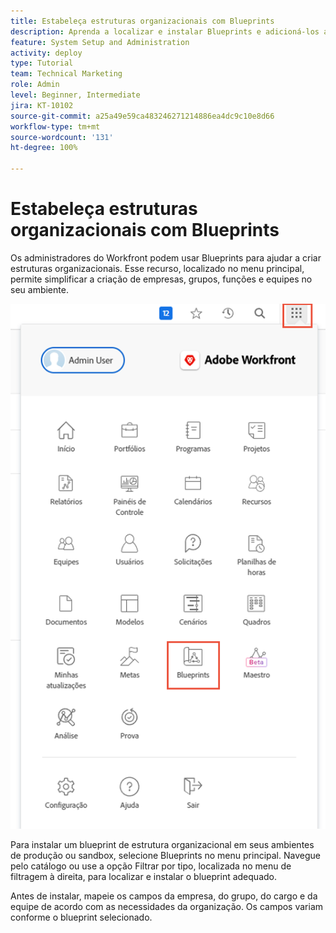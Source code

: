```yaml
---
title: Estabeleça estruturas organizacionais com Blueprints
description: Aprenda a localizar e instalar Blueprints e adicioná-los ao [!UICONTROL Menu principal].
feature: System Setup and Administration
activity: deploy
type: Tutorial
team: Technical Marketing
role: Admin
level: Beginner, Intermediate
jira: KT-10102
source-git-commit: a25a49e59ca483246271214886ea4dc9c10e8d66
workflow-type: tm+mt
source-wordcount: '131'
ht-degree: 100%

---
```




# Estabeleça estruturas organizacionais com Blueprints

Os administradores do Workfront podem usar Blueprints para ajudar a criar estruturas organizacionais. Esse recurso, localizado no menu principal, permite simplificar a criação de empresas, grupos, funções e equipes no seu ambiente.

![Estruturas organizacionais com [!UICONTROL Blueprints]](assets/BP_orgstructure_01.png)

Para instalar um blueprint de estrutura organizacional em seus ambientes de produção ou sandbox, selecione Blueprints no menu principal. Navegue pelo catálogo ou use a opção Filtrar por tipo, localizada no menu de filtragem à direita, para localizar e instalar o blueprint adequado.

Antes de instalar, mapeie os campos da empresa, do grupo, do cargo e da equipe de acordo com as necessidades da organização. Os campos variam conforme o blueprint selecionado.

<!--Note: There are two types of Blueprints—Project Template and Organizational Structure. For more information on using blueprints and steps you need to take following installation, refer to the Blueprints articles.-->
